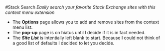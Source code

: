 #Stack Search
*Easily search your favorite Stack Exchange sites with this context menu extension*

- The **Options** page allows you to add and remove sites from the context menu list.
- The **pop-up** page is on hiatus until I decide if it is in fact needed.
- The ***Site List*** is intentially left blank to start. Because I could not think of a good list of defaults I decided to let you decide.
